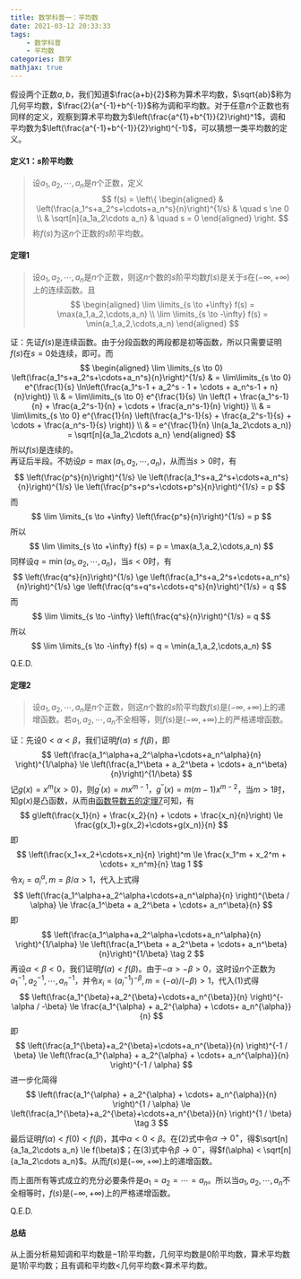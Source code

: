 ```yaml
---
title: 数学科普一：平均数
date: 2021-03-12 20:33:33
tags:
    - 数学科普
    - 平均数
categories: 数学
mathjax: true
---
```


假设两个正数$a,b$，我们知道$\frac{a+b}{2}$称为算术平均数，$\sqrt{ab}$称为几何平均数，$\frac{2}{a^{-1}+b^{-1}}$称为调和平均数。对于任意$n$个正数也有同样的定义，观察到算术平均数为$\left(\frac{a^{1}+b^{1}}{2}\right)^1$，调和平均数为$\left(\frac{a^{-1}+b^{-1}}{2}\right)^{-1}$，可以猜想一类平均数的定义。

<!--more-->

#### 定义1：$s$阶平均数
> 设$a_1,a_2,\cdots,a_n$是$n$个正数，定义
$$
    f(s) = \left\{ 
        \begin{aligned}
            & \left(\frac{a_1^s+a_2^s+\cdots+a_n^s}{n}\right)^{1/s} & \quad s \ne 0  \\
            & \sqrt[n]{a_1a_2\cdots a_n} & \quad s = 0
        \end{aligned} 
        \right.
$$
称$f(s)$为这$n$个正数的$s$阶平均数。


#### 定理1
> 设$a_1,a_2,\cdots,a_n$是$n$个正数，则这$n$个数的$s$阶平均数$f(s)$是关于$s$在$(-\infty,+\infty)$上的连续函数。且
$$
    \begin{aligned}
        \lim \limits_{s \to +\infty} f(s) = \max(a_1,a_2,\cdots,a_n) \\
        \lim \limits_{s \to -\infty} f(s) = \min(a_1,a_2,\cdots,a_n)
    \end{aligned}
$$

证：先证$f(s)$是连续函数。由于分段函数的两段都是初等函数，所以只需要证明$f(s)$在$s=0$处连续，即可。而
$$
    \begin{aligned}
        \lim \limits_{s \to 0} \left(\frac{a_1^s+a_2^s+\cdots+a_n^s}{n}\right)^{1/s} & = \lim\limits_{s \to 0} e^{\frac{1}{s} \ln\left(\frac{a_1^s-1 + a_2^s - 1 + \cdots + a_n^s-1 + n}{n}\right)} \\
        & = \lim\limits_{s \to 0} e^{\frac{1}{s} \ln \left(1 + \frac{a_1^s-1}{n} + \frac{a_2^s-1}{n} + \cdots + \frac{a_n^s-1}{n} \right)} \\
        & = \lim\limits_{s \to 0} e^{\frac{1}{n} \left(\frac{a_1^s-1}{s} + \frac{a_2^s-1}{s} + \cdots + \frac{a_n^s-1}{s} \right)} \\
        & = e^{\frac{1}{n} \ln(a_1a_2\cdots a_n)} = \sqrt[n]{a_1a_2\cdots a_n}
    \end{aligned}
$$
所以$f(s)$是连续的。<br/>
再证后半段。不妨设$p = \max(a_1,a_2,\cdots,a_n)$，从而当$s > 0$时，有
$$
    \left(\frac{p^s}{n}\right)^{1/s} \le \left(\frac{a_1^s+a_2^s+\cdots+a_n^s}{n}\right)^{1/s} \le \left(\frac{p^s+p^s+\cdots+p^s}{n}\right)^{1/s} = p
$$
而
$$
    \lim \limits_{s \to +\infty} \left(\frac{p^s}{n}\right)^{1/s}  = p
$$
所以
$$
    \lim \limits_{s \to +\infty} f(s) = p = \max(a_1,a_2,\cdots,a_n) 
$$
同样设$q = \min(a_1,a_2,\cdots,a_n)$，当$s < 0$时，有
$$
    \left(\frac{q^s}{n}\right)^{1/s} \ge \left(\frac{a_1^s+a_2^s+\cdots+a_n^s}{n}\right)^{1/s} \ge \left(\frac{q^s+q^s+\cdots+q^s}{n}\right)^{1/s} = q
$$
而
$$
    \lim \limits_{s \to -\infty} \left(\frac{q^s}{n}\right)^{1/s}  = q
$$
所以
$$
    \lim \limits_{s \to -\infty} f(s) = q = \min(a_1,a_2,\cdots,a_n)
$$

Q.E.D.


#### 定理2
> 设$a_1,a_2,\cdots,a_n$是$n$个正数，则这$n$个数的$s$阶平均数$f(s)$是$(-\infty,+\infty)$上的递增函数。若$a_1,a_2,\cdots,a_n$不全相等，则$f(s)$是$(-\infty,+\infty)$上的严格递增函数。

证：先设$0 < \alpha < \beta$，我们证明$f(\alpha) \le f(\beta)$，即
$$
    \left(\frac{a_1^\alpha+a_2^\alpha+\cdots+a_n^\alpha}{n} \right)^{1/\alpha} \le \left(\frac{a_1^\beta + a_2^\beta + \cdots+ a_n^\beta}{n}\right)^{1/\beta}
$$
记$g(x) = x^m (x > 0)$，则$g^\prime(x) = m x^{m-1}$，$g^{\prime\prime}(x) = m(m-1)x^{m-2}$，当$m > 1$时，知$g(x)$是凸函数，从而由[函数导数五的定理7](https://gamersover.github.io/2021/03/08/函数导数5/#定理7)可知，有
$$
    g\left(\frac{x_1}{n} + \frac{x_2}{n} + \cdots + \frac{x_n}{n}\right) \le \frac{g(x_1)+g(x_2)+\cdots+g(x_n)}{n}
$$
即
$$
    \left(\frac{x_1+x_2+\cdots+x_n}{n} \right)^m \le \frac{x_1^m + x_2^m + \cdots+ x_n^m}{n} \tag 1
$$
令$x_i = a_i^\alpha, m = \beta / \alpha > 1$，代入上式得
$$
    \left(\frac{a_1^\alpha+a_2^\alpha+\cdots+a_n^\alpha}{n} \right)^{\beta / \alpha} \le \frac{a_1^\beta + a_2^\beta + \cdots+ a_n^\beta}{n}
$$
即
$$
    \left(\frac{a_1^\alpha+a_2^\alpha+\cdots+a_n^\alpha}{n} \right)^{1/\alpha} \le \left(\frac{a_1^\beta + a_2^\beta + \cdots+ a_n^\beta}{n}\right)^{1/\beta} \tag 2
$$
再设$\alpha < \beta < 0$，我们证明$f(\alpha) < f(\beta)$。由于$-\alpha > -\beta > 0$，这时设$n$个正数为$a_1^{-1},a_2^{-1},\cdots,a_n^{-1}$，并令$x_i = (a_i^{-1})^{-\beta}, m = (-\alpha) / (-\beta) > 1$，代入(1)式得
$$
    \left(\frac{a_1^{\beta}+a_2^{\beta}+\cdots+a_n^{\beta}}{n} \right)^{-\alpha / -\beta} \le \frac{a_1^{\alpha} + a_2^{\alpha} + \cdots+ a_n^{\alpha}}{n}
$$
即
$$
    \left(\frac{a_1^{\beta}+a_2^{\beta}+\cdots+a_n^{\beta}}{n} \right)^{-1 / \beta} \le \left(\frac{a_1^{\alpha} + a_2^{\alpha} + \cdots+ a_n^{\alpha}}{n} \right)^{-1 / \alpha}
$$
进一步化简得
$$
    \left(\frac{a_1^{\alpha} + a_2^{\alpha} + \cdots+ a_n^{\alpha}}{n} \right)^{1 / \alpha} \le \left(\frac{a_1^{\beta}+a_2^{\beta}+\cdots+a_n^{\beta}}{n} \right)^{1 / \beta} \tag 3
$$
最后证明$f(\alpha) < f(0) < f(\beta)$，其中$\alpha < 0 < \beta$。在(2)式中令$\alpha \to 0^+$，得$\sqrt[n]{a_1a_2\cdots a_n} \le f(\beta)$；在(3)式中令$\beta \to 0^-$，得$f(\alpha) < \sqrt[n]{a_1a_2\cdots a_n}$。从而$f(s)$是$(-\infty,+\infty)$上的递增函数。<br/>

而上面所有等式成立的充分必要条件是$a_1=a_2=\cdots=a_n$。所以当$a_1,a_2,\cdots,a_n$不全相等时，$f(s)$是$(-\infty,+\infty)$上的严格递增函数。

Q.E.D.


#### 总结
从上面分析易知调和平均数是$-1$阶平均数，几何平均数是$0$阶平均数，算术平均数是$1$阶平均数；且有调和平均数$<$几何平均数$<$算术平均数。
